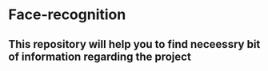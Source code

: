 # Face-recognition
## This repository will help you to find neceessry bit of information regarding the project
